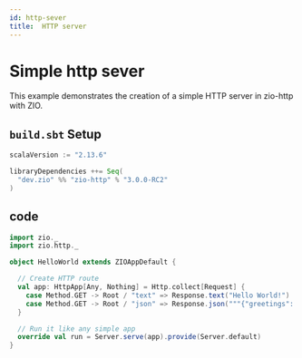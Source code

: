 ```yaml
---
id: http-sever
title:  HTTP server 
---
```



# Simple http sever 

This example demonstrates the creation of a simple HTTP server in zio-http with ZIO.


## `build.sbt` Setup 

```scala
scalaVersion := "2.13.6"

libraryDependencies ++= Seq(
  "dev.zio" %% "zio-http" % "3.0.0-RC2"
)
```


## code 

```scala
import zio._
import zio.http._

object HelloWorld extends ZIOAppDefault {

  // Create HTTP route
  val app: HttpApp[Any, Nothing] = Http.collect[Request] {
    case Method.GET -> Root / "text" => Response.text("Hello World!")
    case Method.GET -> Root / "json" => Response.json("""{"greetings": "Hello World!"}""")
  }

  // Run it like any simple app
  override val run = Server.serve(app).provide(Server.default)
}

```
<br>
<br>